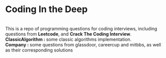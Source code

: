 Coding In the Deep
===============

<br>This is a repo of programming questions for coding interviews, including questions from <b>Leetcode</b>, and <b>Crack The Coding Interview</b>.
<br> <b>ClassicAlgorithm : </b>  some classic algorithms implementation.
<br> <b>Company : </b>  some questions from glassdoor, careercup and mitbbs, as well as their corresponding solutions
